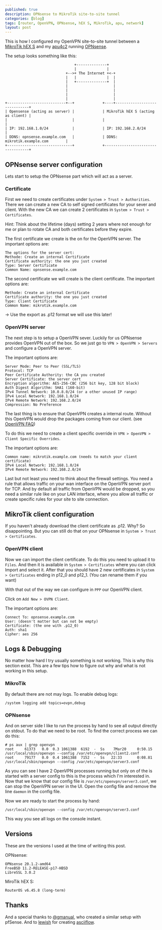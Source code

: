 ```yaml
---
published: true
description: OPNsense to MikroTik site-to-site tunnel
categories: [blog]
tags: [router, OpenVPN, OPNsense, hEX S, MikroTik, apu, network]
layout: post
---
```


This is how I configured my OpenVPN site-to-site tunnel between a [MikroTik hEX S](https://l33tsource.com/blog/2020/03/29/hex-s-the-good-the-bad-the-ugly/)
and my [apu4c2]( https://www.pcengines.ch/apu4c2.htm) running [OPNsense](https://opnsense.org/).

The setup looks something like this:
```
                                +--------------+
                                |              |
                            +-->+ The Internet +<-+
                            |   |              |  |
                            |   +--------------+  |
                            |                     |
                            |                     |
                            |                     |
                            |                     |
+---------------------------+--+             +----+------------------------------+
| Opensense (acting as server) |             | MikroTik hEX S (acting as client) |
|                              |             |                                   |
| IP: 192.168.1.0/24           |             | IP: 192.168.2.0/24                |
| DDNS: opnsense.example.com   |             | DDNS: mikrotik.example.com        |
+------------------------------+             +-----------------------------------+
```

## OPNsense server configuration

Lets start to setup the OPNsense part which will act as a server.

### Certificate

First we need to create certificates under `System > Trust > Authorities`.
There we can create a new CA to self signed certificates for your sever and client.
With the new CA we can create 2 certificates in `System > Trust > Certificates`.

Hint: Think about the lifetime (days) setting 2 years where not enough for me
or plan to rotate CA and both certificates before they expire.


The first certificate we create is the on for the OpenVPN server.
The important options are:
```
The options for the server cert:
Methode: Create an internal Certificate
Certificate authority: the one you just created
Type: Server Certificate
Common Name: opnsense.example.com
```

The second certificate we will create is the client certificate.
The important options are:
```
Methode: Create an internal Certificate
Certificate authority: the one you just created
Type: Client Certificate
Common Name: mikrotik.example.com
```

-> Use the export as .p12 format we will use this later!

### OpenVPN server

The next step is to setup a OpenVPN sever.
Luckily for us OPNsense provides OpenVPN out of the box.
So we just go to `VPN > OpenVPN > Servers` and configure a OpenVPN server.


The important options are:
```
Server Mode: Peer to Peer (SSL/TLS)
Protocol: TCP
Peer Certificate Authority: the CA you created
Server Certificate: the server cert
Encryption algorithm: AES-256-CBC (256 bit key, 128 bit block)
Auth Digest Algorithm: SHA1 (160-bit)
IPv4 Tunnel Network: 10.0.8.0/24 (or a other unused IP range)
IPv4 Local Network: 192.168.1.0/24
IPv4 Remote Network: 192.168.2.0/24
Compression: No Preference
```


The last thing is to ensure that OpenVPN creates a internal route.
Without this OpenVPN would drop the packages coming from our client.
(see [OpenVPN FAQ](https://openvpn.net/faq/multi-bad-source-address-from-client-packet-dropped-or-get-inst-by-virt-failed/))


To do this we need to create a client specific override in `VPN > OpenVPN > Client Specific Overrides`.

The important options are:
```
Common name: mikrotik.example.com (needs to match your client certificate)
IPv4 Local Network: 192.168.1.0/24
IPv4 Remote Network: 192.168.2.0/24
```


Last but not least you need to think about the firewall settings.
You need a rule that allows traffic on your wan interface on the OpenVPN server port for TCP.
And by default all traffic from OpenVPN would be dropped,
so you need a similar rule like on your LAN interface,
where you allow all traffic or create specific rules for your site to site connection.


## MikroTik client configuration

If you haven't already download the client certificate as .p12.
Why? So disappointing. But you can still do that on your OPNsense in `System > Trust > Certificates`.

### OpenVPN client

Now we can import the client certificate.
To do this you need to upload it to `Files`.
And then it is available in `System > Certificates` where you can click Import and select it.
After that you should have 2 new certificates in `System > Certificates`
ending in p12_0 and p12_1. (You can rename them if you want)

With that out of the way we can configure in `PPP` our OpenVPN client.

Click on `Add New > OVPN Client`.

The important options are:
```
Connect To: opnsense.example.com
User: (doesn't matter but can not be empty)
Certificate: (the one with .p12_0)
Auth: sha1
Cipher: aes 256
```

## Logs & Debugging

No matter how hard I try usually something is not working.
This is why this section exist.
This are a few tips how to figure out why and what is not working in this setup.

### MikroTik

By default there are not may logs.
To enable debug logs:

```
/system logging add topics=ovpn,debug
```

### OPNsense

And on server side I like to run the process by hand to see all output directly on stdout.
To do that we need to be root.
To find the correct process we can do this:

```
# ps aux | grep openvpn
root     61373   0.0  0.3 1061388  6192  -  Ss    7Mar20     0:50.15 /usr/local/sbin/openvpn --config /var/etc/openvpn/client2.conf
root     79177   0.0  0.4 1061388  7152  -  Ss   22:33       0:08.81 /usr/local/sbin/openvpn --config /var/etc/openvpn/server3.conf
```

As you can see I have 2 OpenVPN processes running but only on of the is
started with a server config to this is the process which I'm interested in.
Now that we know that our config file is `/var/etc/openvpn/server3.conf`,
we can stop the OpenVPN server in the UI.
Open the config file and remove the line `daemon` in the config file.

Now we are ready to start the process by hand:

```
/usr/local/sbin/openvpn --config /var/etc/openvpn/server3.conf
```

This way you see all logs on the console instant.


## Versions

These are the versions I used at the time of writing this post.

OPNsense:
```
OPNsense 20.1.2-amd64
FreeBSD 11.2-RELEASE-p17-HBSD
LibreSSL 3.0.2
```

MiroTik hEX S:
```
RouterOS v6.45.8 (long-term)
```

## Thanks

And a special thanks to [@gmanual](https://medium.com/@gmanual/pfsense-mikrotik-openvpn-site-to-site-b001c105843c),
who created a similar setup with pfSense.
And to [lewish](https://github.com/lewish) for creating [asciiflow](http://asciiflow.com/).
